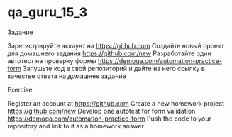 # qa_guru_15_3

Задание

Зарегистрируйте аккаунт на https://github.com
Создайте новый проект для домашнего задания https://github.com/new
Разработайте один автотест на проверку формы https://demoqa.com/automation-practice-form
Запушьте код в свой репозиторий и дайте на него ссылку в качестве ответа на домашнее задание

Exercise

Register an account at https://github.com
Create a new homework project https://github.com/new
Develop one autotest for form validation https://demoqa.com/automation-practice-form
Push the code to your repository and link to it as a homework answer
